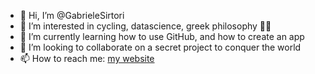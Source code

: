- 👋 Hi, I’m @GabrieleSirtori
- 👀 I’m interested in cycling, datascience, greek philosophy 🚴‍♀️
- 🌱 I’m currently learning how to use GitHub, and how to create an app
- 💞️ I’m looking to collaborate on a secret project to conquer the world
- 📫 How to reach me: [my website](www.gabrielesirtori.com)

<!---
GabrieleSirtori/GabrieleSirtori is a ✨ special ✨ repository because its `README.md` (this file) appears on your GitHub profile.
You can click the Preview link to take a look at your changes.
--->
